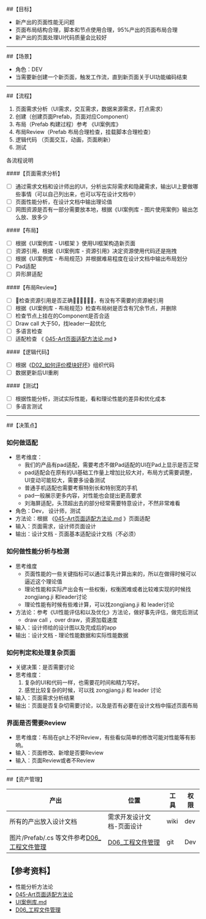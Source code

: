 ##【目标】

* 新产出的页面性能无问题
* 页面布局结构合理，脚本和节点使用合理，95%产出的页面布局合理
* 新产出的页面处理UI代码质量会比较好

---



##【场景】

* 角色：DEV
* 当需要新创建一个新页面，触发工作流，直到新页面关于UI功能编码结束

---



##【流程】

1. 页面需求分析（UI需求，交互需求，数据来源需求，打点需求）
3. 创建（创建页面Prefab，页面对应Component）
4. 布局（Prefab 构建过程）参考 《UI案例库》
5. 布局Review（Prefab 布局合理检查，挂载脚本合理检查）
6. 逻辑代码 （页面交互，动画，页面刷新）
7. 测试 

各流程说明

####【页面需求分析】

- [ ] 通过需求文档和设计师出的UI，分析出实际需求和隐藏需求，输出UI上要做哪些事情（可以自己列出来，也可以写在设计文档中）
- [ ] 页面性能分析，在设计文档中输出理论值
- [ ] 网图资源是否有一部分需要放本地，根据《UI案例库 - 图片使用案例》输出怎么放、放多少

####【布局】

- [ ] 根据《UI案例库 - UI框架 》使用UI框架构造新页面
- [ ] 资源引用，根据《UI案例库 - 资源引用》决定资源使用代码还是拖拽
- [ ] 根据《UI案例库 - 布局规范》并根据难易程度在设计文档中输出布局划分
- [ ] Pad适配
- [ ] 异形屏适配

####【布局Review】

- [ ] 检查资源引用是否正确，有没有不需要的资源被引用
- [ ] 根据《UI案例库 - 布局规范》检查布局树是否含有冗余节点，并删除
- [ ] 检查节点上挂在的Component是否合适
- [ ] Draw call 大于50，找leader一起优化
- [ ] 多语言检查
- [ ] 适配检查 《 [045-Art页面适配方法论.md](045-Art页面适配方法论.md) 》

####【逻辑代码】

- [ ] 根据《[D02_如何评价模块好坏](https://wiki.atcloudbox.com/pages/viewpage.action?pageId=29168857)》组织代码
- [ ] 数据更新后UI重刷

####【测试】

- [ ] 根据性能分析，测试实际性能，看和理论性能的差异和优化成本
- [ ] 多语言测试

---



##【决策点】

### 如何做适配

* 思考维度：
  * 我们的产品有pad适配，需要考虑不做Pad适配的UI在Pad上显示是否正常
  * pad适配会在原有的UI基础工作量上增加比较大对，布局方式需要调整，UI变动可能较大，需要多设备测试
  * 普通手机适配也需要考察特别长和特别宽的手机
  * pad一般展示更多内容，对性能也会提出更高要求
  * 刘海屏适配，头顶超出去的部分经常需要特意设计，不然非常难看
* 角色：Dev， 设计师，测试
* 方法论：根据 《[045-Art页面适配方法论.md](045-Art页面适配方法论.md) 》页面适配
* 输入：页面需求，设计师页面设计
* 输出：设计文档 - 页面基本适配设计文档（不必须）

### 如何做性能分析与检测

* 思考维度
  * 页面性能的一些关键指标可以通过事先计算出来的，所以在做得时候可以逼近这个理论值
  * 理论性能和实际产出会有一些权衡，权衡困难或者比较难实现的时候找 zongjiang.ji 和leader讨论
  * 理论性能有时候有些难计算，可以找zongjiang.ji 和 leader讨论
* 方法论：参考《UI性能评估和以及优化》方法论，做好事先评估，做完后测试
  * draw call ，over draw，资源加载速度
* 输入：设计师给的设计图以及完成后的app
* 输出：设计文档 - 理论性能数据和实际性能数据

### 如何判定和处理复杂页面

* 关键决策：是否需要讨论
* 思考维度：
  1. 复杂的UI和代码一样，也需要花时间和精力写好。
  2. 感觉比较复杂的时候，可以找 zongjiang.ji 和 leader 讨论
* 输入：页面需求分析结果
* 输出：页面是否复杂切需要讨论，以及是否有必要在设计文档中描述页面布局

### 界面是否需要Review

* 思考维度：布局在git上不好Review，有些看似简单的修改可能对性能等有影响。
* 输入：页面修改、新增是否要Review
* 输入：页面Review或者不Review

----



##【资产管理】

| 产出                                                         | 位置                                                         | 工具 | 权限 |
| ------------------------------------------------------------ | ------------------------------------------------------------ | ---- | ---- |
| 所有的产出放入设计文档                                       | 需求开发设计文档-页面设计                                    | wiki | dev  |
| 图片/Prefab/.cs 等文件参考[D06_工程文件管理](https://wiki.atcloudbox.com/pages/viewpage.action?pageId=29167686&src=contextnavpagetreemode) | [D06_工程文件管理](https://wiki.atcloudbox.com/pages/viewpage.action?pageId=29167686&src=contextnavpagetreemode) | git  | Dev  |



## 【参考资料】

* 性能分析方法论
* [045-Art页面适配方法论](045-Art页面适配方法论.md)
*  [UI案例库.md](UI案例库.md)
* [D06_工程文件管理](https://wiki.atcloudbox.com/pages/viewpage.action?pageId=29167686&src=contextnavpagetreemode)
